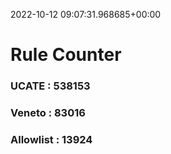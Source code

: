 2022-10-12 09:07:31.968685+00:00
# Rule Counter 
 ### UCATE : 538153

 ### Veneto : 83016

 ### Allowlist : 13924